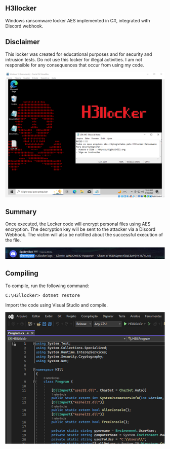 ## H3llocker
Windows ransomware locker AES implemented in C#, integrated with Discord webhook.

## Disclaimer
This locker was created for educational purposes and for security and intrusion tests. Do not use this locker for illegal activities. I am not responsible for any consequences that occur from using my code.

<p align="center">
  <img src="https://raw.githubusercontent.com/kasp4rov/H3llocker/main/images/desktop.png" alt="Desktop" width="800"/>
</p>

## Summary
Once executed, the Locker code will encrypt personal files using AES encryption. The decryption key will be sent to the attacker via a Discord Webhook. The victim will also be notified about the successful execution of the file.

<p align="center">
  <img src="https://raw.githubusercontent.com/kasp4rov/H3llocker/main/images/webhook.png" alt="Discord" />
</p>

## Compiling

To compile, run the following command: 
<pre>C:\H3llocker> dotnet restore </pre>

Import the code using Visual Studio and compile.

![Visual Studio](https://raw.githubusercontent.com/kasp4rov/H3llocker/main/images/image.png)
